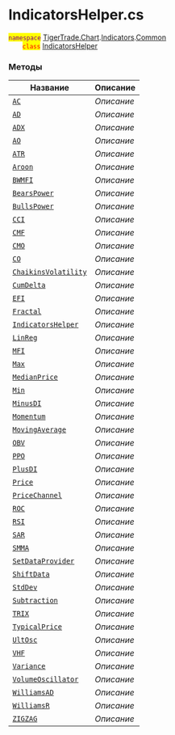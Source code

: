
# IndicatorsHelper.cs
<mark style="color:purple;">`namespace`</mark> [TigerTrade.Chart](../../../../../TigerTrade.Chart.md).[Indicators](../../../../../TigerTrade.Chart/Indicators.md).[Common](../../../../../TigerTrade.Chart/Indicators/Common.md)  
&nbsp;&nbsp;&nbsp;&nbsp;&nbsp;&nbsp;&nbsp;<mark style="color:red;">`class`</mark> [IndicatorsHelper](../../IndicatorsHelper.cs.md)

### Методы
| Название | Описание |
| --- | --- |
| [`AC`](./Методы/AC.md) | *Описание* |
| [`AD`](./Методы/AD.md) | *Описание* |
| [`ADX`](./Методы/ADX.md) | *Описание* |
| [`AO`](./Методы/AO.md) | *Описание* |
| [`ATR`](./Методы/ATR.md) | *Описание* |
| [`Aroon`](./Методы/Aroon.md) | *Описание* |
| [`BWMFI`](./Методы/BWMFI.md) | *Описание* |
| [`BearsPower`](./Методы/BearsPower.md) | *Описание* |
| [`BullsPower`](./Методы/BullsPower.md) | *Описание* |
| [`CCI`](./Методы/CCI.md) | *Описание* |
| [`CMF`](./Методы/CMF.md) | *Описание* |
| [`CMO`](./Методы/CMO.md) | *Описание* |
| [`CO`](./Методы/CO.md) | *Описание* |
| [`ChaikinsVolatility`](./Методы/ChaikinsVolatility.md) | *Описание* |
| [`CumDelta`](./Методы/CumDelta.md) | *Описание* |
| [`EFI`](./Методы/EFI.md) | *Описание* |
| [`Fractal`](./Методы/Fractal.md) | *Описание* |
| [`IndicatorsHelper`](./Методы/IndicatorsHelper.md) | *Описание* |
| [`LinReg`](./Методы/LinReg.md) | *Описание* |
| [`MFI`](./Методы/MFI.md) | *Описание* |
| [`Max`](./Методы/Max.md) | *Описание* |
| [`MedianPrice`](./Методы/MedianPrice.md) | *Описание* |
| [`Min`](./Методы/Min.md) | *Описание* |
| [`MinusDI`](./Методы/MinusDI.md) | *Описание* |
| [`Momentum`](./Методы/Momentum.md) | *Описание* |
| [`MovingAverage`](./Методы/MovingAverage.md) | *Описание* |
| [`OBV`](./Методы/OBV.md) | *Описание* |
| [`PPO`](./Методы/PPO.md) | *Описание* |
| [`PlusDI`](./Методы/PlusDI.md) | *Описание* |
| [`Price`](./Методы/Price.md) | *Описание* |
| [`PriceChannel`](./Методы/PriceChannel.md) | *Описание* |
| [`ROC`](./Методы/ROC.md) | *Описание* |
| [`RSI`](./Методы/RSI.md) | *Описание* |
| [`SAR`](./Методы/SAR.md) | *Описание* |
| [`SMMA`](./Методы/SMMA.md) | *Описание* |
| [`SetDataProvider`](./Методы/SetDataProvider.md) | *Описание* |
| [`ShiftData`](./Методы/ShiftData.md) | *Описание* |
| [`StdDev`](./Методы/StdDev.md) | *Описание* |
| [`Subtraction`](./Методы/Subtraction.md) | *Описание* |
| [`TRIX`](./Методы/TRIX.md) | *Описание* |
| [`TypicalPrice`](./Методы/TypicalPrice.md) | *Описание* |
| [`UltOsc`](./Методы/UltOsc.md) | *Описание* |
| [`VHF`](./Методы/VHF.md) | *Описание* |
| [`Variance`](./Методы/Variance.md) | *Описание* |
| [`VolumeOscillator`](./Методы/VolumeOscillator.md) | *Описание* |
| [`WilliamsAD`](./Методы/WilliamsAD.md) | *Описание* |
| [`WilliamsR`](./Методы/WilliamsR.md) | *Описание* |
| [`ZIGZAG`](./Методы/ZIGZAG.md) | *Описание* |
